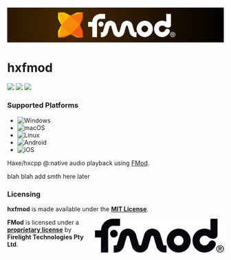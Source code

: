![hxfmod](./assets/hxfmod_wide.png)

# hxfmod

![](https://img.shields.io/github/repo-size/KarimAkra/hxfmod)
![](https://badgen.net/github/open-issues/KarimAkra/hxfmod)
![](https://badgen.net/badge/license/MIT/green)

### Supported Platforms

- ![Windows](https://custom-icon-badges.demolab.com/badge/Windows-0078D6?logo=windows11&logoColor=white)
- ![macOS](https://img.shields.io/badge/-macOS-000000?logo=apple&logoColor=white&style=flat)
- ![Linux](https://img.shields.io/badge/-Linux-FCC624?logo=linux&logoColor=black&style=flat)
- ![Android](https://img.shields.io/badge/-Android-3DDC84?logo=android&logoColor=white&style=flat)
- ![iOS](https://img.shields.io/badge/iOS-000000?&logo=apple&logoColor=white)

Haxe/hxcpp @:native audio playback using [FMod](https://fmod.com).

blah blah add smth here later

### Licensing

**hxfmod** is made available under the **[MIT License](./LICENSE)**.

<img src="./assets/fmod.png" width="300px" align="right" />

**FMod** is licensed under a **[proprietary license](https://www.fmod.com/legal)** by **Firelight Technologies Pty Ltd**.